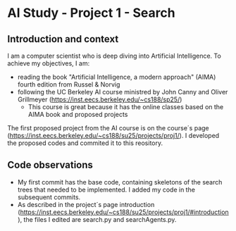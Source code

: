 # AI Study - Project 1 - Search

## Introduction and context
I am a computer scientist who is deep diving into Artificial Intelligence. 
To achieve my objectives, I am:
- reading the book "Artificial Intelligence, a modern approach" (AIMA) fourth edition from Russel & Norvig
- following the UC Berkeley AI course ministred by John Canny and Oliver Grillmeyer (https://inst.eecs.berkeley.edu/~cs188/sp25/)
  - This course is great because it has the online classes based on the AIMA book and proposed projects

The first proposed project from the AI course is on the course´s page (https://inst.eecs.berkeley.edu/~cs188/su25/projects/proj1/). 
I developed the proposed codes and commited it to this reository.

## Code observations
- My first commit has the base code, containing skeletons of the search trees that needed to be implemented. I added my code in the subsequent commits.
- As described in the project´s page introduction (https://inst.eecs.berkeley.edu/~cs188/su25/projects/proj1/#introduction), the files I edited are search.py	and searchAgents.py.